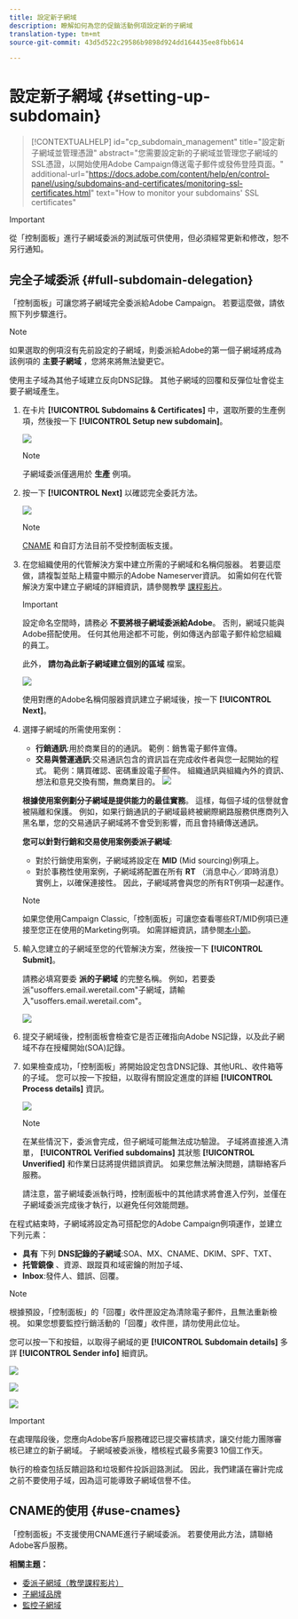 ```yaml
---
title: 設定新子網域
description: 瞭解如何為您的促銷活動例項設定新的子網域
translation-type: tm+mt
source-git-commit: 43d5d522c29586b9898d924dd164435ee8fbb614

---
```



# 設定新子網域 {#setting-up-subdomain}

>[!CONTEXTUALHELP]
>id=&quot;cp_subdomain_management&quot;
>title=&quot;設定新子網域並管理憑證&quot;
>abstract=&quot;您需要設定新的子網域並管理您子網域的SSL憑證，以開始使用Adobe Campaign傳送電子郵件或發佈登陸頁面。&quot;
>additional-url=&quot;https://docs.adobe.com/content/help/en/control-panel/using/subdomains-and-certificates/monitoring-ssl-certificates.html&quot; text=&quot;How to monitor your subdomains&#39; SSL certificates&quot;

>[!IMPORTANT]
>
>從「控制面板」進行子網域委派的測試版可供使用，但必須經常更新和修改，恕不另行通知。

## 完全子域委派 {#full-subdomain-delegation}

「控制面板」可讓您將子網域完全委派給Adobe Campaign。 若要這麼做，請依照下列步驟進行。

>[!NOTE]
>
>如果選取的例項沒有先前設定的子網域，則委派給Adobe的第一個子網域將成為該例項的 **主要子網域** ，您將來將無法變更它。
>
>使用主子域為其他子域建立反向DNS記錄。 其他子網域的回覆和反彈位址會從主要子網域產生。

1. 在卡片 **[!UICONTROL Subdomains & Certificates]** 中，選取所要的生產例項，然後按一下 **[!UICONTROL Setup new subdomain]**。

   ![](assets/subdomain1.png)

   >[!NOTE]
   >
   >子網域委派僅適用於 **生產** 例項。

1. 按一下 **[!UICONTROL Next]** 以確認完全委託方法。

   ![](assets/subdomain3.png)

   >[!NOTE]
   >
   >[CNAME](#use-cnames) 和自訂方法目前不受控制面板支援。

1. 在您組織使用的代管解決方案中建立所需的子網域和名稱伺服器。 若要這麼做，請複製並貼上精靈中顯示的Adobe Nameserver資訊。 如需如何在代管解決方案中建立子網域的詳細資訊，請參閱教學 [課程影片](https://video.tv.adobe.com/v/30175?captions=chi_hant)。

   >[!IMPORTANT]
   >
   >設定命名空間時，請務必 **不要將根子網域委派給Adobe**。 否則，網域只能與Adobe搭配使用。 任何其他用途都不可能，例如傳送內部電子郵件給您組織的員工。
   >
   >此外， **請勿為此新子網域建立個別的區域** 檔案。

   ![](assets/subdomain4.png)

   使用對應的Adobe名稱伺服器資訊建立子網域後，按一下 **[!UICONTROL Next]**。

1. 選擇子網域的所需使用案例：

   * **行銷通訊**:用於商業目的的通訊。 範例：銷售電子郵件宣傳。
   * **交易與營運通訊**:交易通訊包含的資訊旨在完成收件者與您一起開始的程式。 範例：購買確認、密碼重設電子郵件。 組織通訊與組織內外的資訊、想法和意見交換有關，無商業目的。
   ![](assets/subdomain5.png)

   **根據使用案例劃分子網域是提供能力的最佳實務**。 這樣，每個子域的信譽就會被隔離和保護。 例如，如果行銷通訊的子網域最終被網際網路服務供應商列入黑名單，您的交易通訊子網域將不會受到影響，而且會持續傳送通訊。

   **您可以針對行銷和交易使用案例委派子網域**:

   * 對於行銷使用案例，子網域將設定在 **MID** (Mid sourcing)例項上。
   * 對於事務性使用案例，子網域將配置在所有 **RT** （消息中心／即時消息）實例上，以確保連接性。 因此，子網域將會與您的所有RT例項一起運作。
   >[!NOTE]
   >
   >如果您使用Campaign Classic,「控制面板」可讓您查看哪些RT/MID例項已連接至您正在使用的Marketing例項。 如需詳細資訊，請參閱[本小節](../../instances-settings/using/instance-details.md)。

1. 輸入您建立的子網域至您的代管解決方案，然後按一下 **[!UICONTROL Submit]**。

   請務必填寫要委 **派的子網域** 的完整名稱。 例如，若要委派&quot;usoffers.email.weretail.com&quot;子網域，請輸入&quot;usoffers.email.weretail.com&quot;。

   ![](assets/subdomain6.png)

1. 提交子網域後，控制面板會檢查它是否正確指向Adobe NS記錄，以及此子網域不存在授權開始(SOA)記錄。

1. 如果檢查成功，「控制面板」將開始設定包含DNS記錄、其他URL、收件箱等的子域。 您可以按一下按鈕，以取得有關設定進度的詳細 **[!UICONTROL Process details]** 資訊。

   ![](assets/subdomain7.png)

   >[!NOTE]
   >
   >在某些情況下，委派會完成，但子網域可能無法成功驗證。 子域將直接進入清單， **[!UICONTROL Verified subdomains]** 其狀態 **[!UICONTROL Unverified]** 和作業日誌將提供錯誤資訊。 如果您無法解決問題，請聯絡客戶服務。
   >
   >請注意，當子網域委派執行時，控制面板中的其他請求將會進入佇列，並僅在子網域委派完成後才執行，以避免任何效能問題。

在程式結束時，子網域將設定為可搭配您的Adobe Campaign例項運作，並建立下列元素：

* **具有** 下列 **DNS記錄的子網域**:SOA、MX、CNAME、DKIM、SPF、TXT、
* **托管鏡像** 、資源、跟蹤頁和域密鑰的附加子域、
* **Inbox**:發件人、錯誤、回覆。

>[!NOTE]
>
>根據預設，「控制面板」的「回覆」收件匣設定為清除電子郵件，且無法重新檢視。 如果您想要監控行銷活動的「回覆」收件匣，請勿使用此位址。

您可以按一下和按鈕，以取得子網域的更 **[!UICONTROL Subdomain details]** 多詳 **[!UICONTROL Sender info]** 細資訊。

![](assets/detail_buttons.png)

![](assets/subdomain_details.png)

![](assets/sender_info.png)

>[!IMPORTANT]
>
>在處理階段後，您應向Adobe客戶服務確認已提交審核請求，讓交付能力團隊審核已建立的新子網域。 子網域被委派後，稽核程式最多需要3 10個工作天。
>
>執行的檢查包括反饋迴路和垃圾郵件投訴迴路測試。 因此，我們建議在審計完成之前不要使用子域，因為這可能導致子網域信譽不佳。

## CNAME的使用 {#use-cnames}

「控制面板」不支援使用CNAME進行子網域委派。 若要使用此方法，請聯絡Adobe客戶服務。

**相關主題：**

* [委派子網域（教學課程影片）](https://docs.adobe.com/content/help/en/campaign-learn/campaign-standard-tutorials/administrating/control-panel/subdomain-delegation.html)
* [子網域品牌](../../subdomains-certificates/using/subdomains-branding.md)
* [監控子網域](../../subdomains-certificates/using/monitoring-subdomains.md)